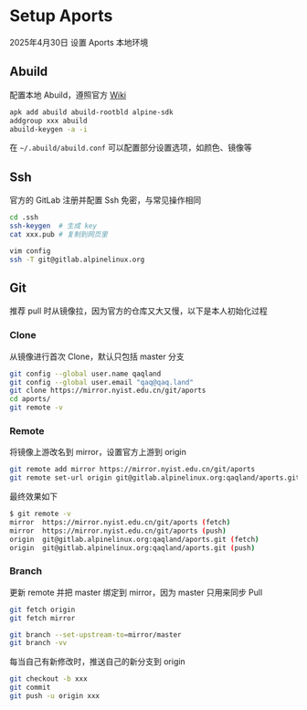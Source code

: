 # Setup Aports

2025年4月30日 设置 Aports 本地环境

## Abuild

配置本地 Abuild，遵照官方 [Wiki](https://wiki.alpinelinux.org/wiki/Creating_an_Alpine_package)

```bash
apk add abuild abuild-rootbld alpine-sdk
addgroup xxx abuild
abuild-keygen -a -i
```

在 `~/.abuild/abuild.conf` 可以配置部分设置选项，如颜色、镜像等

## Ssh

官方的 GitLab 注册并配置 Ssh 免密，与常见操作相同

```bash
cd .ssh
ssh-keygen  # 生成 key
cat xxx.pub # 复制到网页里

vim config 
ssh -T git@gitlab.alpinelinux.org
```

## Git

推荐 pull 时从镜像拉，因为官方的仓库又大又慢，以下是本人初始化过程

### Clone

从镜像进行首次 Clone，默认只包括 master 分支

```bash
git config --global user.name qaqland
git config --global user.email "qaq@qaq.land"
git clone https://mirror.nyist.edu.cn/git/aports
cd aports/
git remote -v
```

### Remote

将镜像上游改名到 mirror，设置官方上游到 origin

```bash
git remote add mirror https://mirror.nyist.edu.cn/git/aports
git remote set-url origin git@gitlab.alpinelinux.org:qaqland/aports.git
```

最终效果如下

```bash
$ git remote -v
mirror  https://mirror.nyist.edu.cn/git/aports (fetch)
mirror  https://mirror.nyist.edu.cn/git/aports (push)
origin  git@gitlab.alpinelinux.org:qaqland/aports.git (fetch)
origin  git@gitlab.alpinelinux.org:qaqland/aports.git (push)
```

### Branch

更新 remote 并把 master 绑定到 mirror，因为 master 只用来同步 Pull

```bash
git fetch origin
git fetch mirror

git branch --set-upstream-to=mirror/master
git branch -vv
```

每当自己有新修改时，推送自己的新分支到 origin

```bash
git checkout -b xxx
git commit
git push -u origin xxx
```
